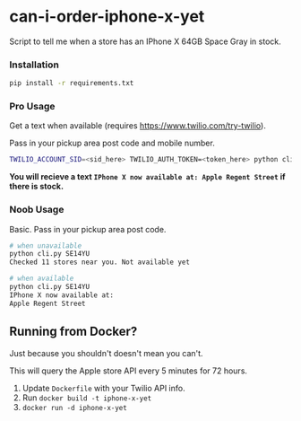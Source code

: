 # can-i-order-iphone-x-yet

Script to tell me when a store has an IPhone X 64GB Space Gray in stock.

### Installation

```bash
pip install -r requirements.txt
```

### Pro Usage

Get a text when available (requires https://www.twilio.com/try-twilio).

Pass in your pickup area post code and mobile number.

```bash
TWILIO_ACCOUNT_SID=<sid_here> TWILIO_AUTH_TOKEN=<token_here> python cli.py SW33XB 447944423432
```

**You will recieve a text `IPhone X now available at: Apple Regent Street` if there is stock.**

### Noob Usage

Basic. Pass in your pickup area post code.

```bash
# when unavailable
python cli.py SE14YU
Checked 11 stores near you. Not available yet

# when available
python cli.py SE14YU
IPhone X now available at:
Apple Regent Street
```

## Running from Docker?
Just because you shouldn't doesn't mean you can't.

This will query the Apple store API every 5 minutes for 72 hours.

1. Update `Dockerfile` with your Twilio API info.
2. Run `docker build -t iphone-x-yet`
3. `docker run -d iphone-x-yet`
